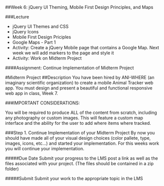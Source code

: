 ##Week 6: jQuery UI Theming, Mobile First Design Principles, and Maps

###Lecture

-	jQuery UI Themes and CSS
-	jQuery Icons
-	Mobile First Design Priciples
-	Google Maps - Part 1
-	Activity: Create a jQuery Mobile page that contains a Google Map.  Next week we will add markers to the page and style it
-	Activity: Work on Midterm Project

####Assignment: Continue Implementation of Midterm Project

#Midterm Project
##Description
You have been hired by ANI-WHERE (an imaginary scientific organization) to create a mobile Animal Tracker web app. You must design and present a beautiful and 
functional responsive web app in class, Week 7.

###IMPORTANT CONSIDERATIONS:

You will be required to produce ALL of the content from scratch, including any photography or custom images.
This will feature a custom map interface and the ability for the user to add where items where tracked.

###Step 1. Continue Implementation of your Midterm Project
By now you should have made all of your visual design choices (color pallete, type, images, icons, etc...) and started your implementation.  For this 
weeks work you will continue your implementation. 


#####Due Date
Submit your progress to the LMS post a link as well as the files associated with your project. (The files should be contained in a zip folder)

#####Submit
Submit your work to the appropriate topic in the LMS

